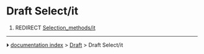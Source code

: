 # Draft Select/it
1.  REDIRECT [Selection_methods/it](Selection_methods/it.md)



---
⏵ [documentation index](../README.md) > [Draft](Draft_Workbench.md) > Draft Select/it
